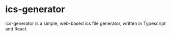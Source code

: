 # ics-generator
ics-generator is a simple, web-based ics file generator, written in Typescript and React. 